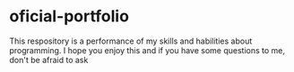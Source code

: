 # oficial-portfolio
This respository is a performance of my skills and habilities about programming. I hope you enjoy this and if you have some questions to me, don't be afraid to ask

